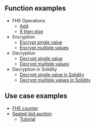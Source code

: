 
## Function examples
- FHE Operations
  - [Add](fheadd.md)
  - [If then else](fheifthenelse.md)
- Encryption
  - [Encrypt single value](fhe-encrypt-single-value.md)
  - [Encrypt multiple values](fhe-encrypt-multiple-values.md)
- Decryption
  - [Decrypt single value](fhe-decrypt-single-value.md)
  - [Decrypt multiple values](fhe-decrypt-multiple-values.md)
- Decryption in Solidity
  - [Decrypt single value in Solidity](fhe-decrypt-single-value-in-solidity.md)
  - [Decrypt multiple values in Solidity](fhe-decrypt-multiple-values-in-solidity.md)

## Use case examples
- [FHE counter](fhe-counter.md)
- [Sealed-bid auction](sealed-bid-auction.md)
  - [Tutorial](sealed-bid-auction-tutorial.md)
